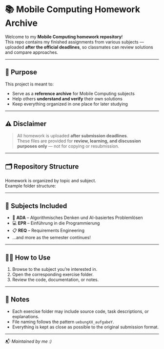 # 📚 Mobile Computing Homework Archive

Welcome to my **Mobile Computing homework repository**!  
This repo contains my finished assignments from various subjects — uploaded **after the official deadlines**, so classmates can review solutions and compare approaches.

---

## 🧠 Purpose
This project is meant to:
- Serve as a **reference archive** for Mobile Computing subjects  
- Help others **understand and verify** their own solutions  
- Keep everything organized in one place for later studying

---

## ⚠️ Disclaimer
> All homework is uploaded **after submission deadlines**.  
> These files are provided for **review, learning, and discussion purposes only** — not for copying or resubmission.

---

## 🗂️ Repository Structure
Homework is organized by topic and subject.  
Example folder structure:


---

## 🧩 Subjects Included
- 🧠 **ADA** – Algorithmisches Denken und AI-basiertes Problemlösen  
- 💻 **EPR** – Einführung in die Programmierung  
- 📋 **REQ** – Requirements Engineering  
- ...and more as the semester continues!

---

## 🧑‍💻 How to Use
1. Browse to the subject you’re interested in.  
2. Open the corresponding exercise folder.  
3. Review the code, documentation, or notes.  

---

## 💬 Notes
- Each exercise folder may include source code, task descriptions, or explanations.  
- File naming follows the pattern `uebungXX_aufgabeY`.  
- Everything is kept as close as possible to the original submission format.

---

📬 *Maintained by me :)*
